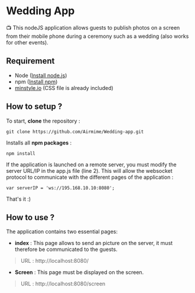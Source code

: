 # Wedding App

📺 This nodeJS application allows guests to publish photos on a screen from their mobile phone during a ceremony such as a wedding (also works for other events).

## Requirement

 - Node ([Install node.js](https://nodejs.org/en/download/package-manager/))
 - npm ([Install npm](https://www.npmjs.com/get-npm))
 - [minstyle.io](https://minstyle.io) (CSS file is already included)

## How to setup ? 

To start, **clone** the repository :

    git clone https://github.com/Airmime/Wedding-app.git

 Installs all **npm packages** :

    npm install

If the application is launched on a remote server, you must modify the server URL/IP in the app.js file (line 2). This will allow the websocket protocol to communicate with the different pages of the application :

    var serverIP = 'ws://195.168.10.10:8080';

That's it :)

## How to use ?

The application contains two essential pages:

 - **index** : This page allows to send an picture on the server, it must therefore be communicated to the guests.

> URL : http://localhost:8080/

 - **Screen** : This page must be displayed on the screen.
 
> URL : http://localhost:8080/screen


